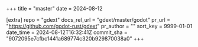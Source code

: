 +++
title = "master"
date = 2024-08-12

[extra]
repo = "gdext"
docs_rel_url = "gdext/master/godot"
pr_url = "https://github.com/godot-rust/gdext"
pr_author = ""
sort_key = 9999-01-01
date_time = 2024-08-12T16:32:41Z
commit_sha = "9072095e7cfbc1441a689774c320b929870038a0"
+++


